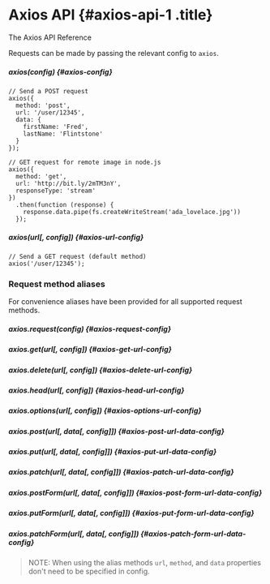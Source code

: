 # Axios API {#axios-api-1 .title}

The Axios API Reference

Requests can be made by passing the relevant config to `axios`.

##### axios(config) {#axios-config}

``` lang-js
// Send a POST request
axios({
  method: 'post',
  url: '/user/12345',
  data: {
    firstName: 'Fred',
    lastName: 'Flintstone'
  }
});
```

``` lang-js
// GET request for remote image in node.js
axios({
  method: 'get',
  url: 'http://bit.ly/2mTM3nY',
  responseType: 'stream'
})
  .then(function (response) {
    response.data.pipe(fs.createWriteStream('ada_lovelace.jpg'))
  });
```

##### axios(url\[, config\]) {#axios-url-config}

``` lang-js
// Send a GET request (default method)
axios('/user/12345');
```

### Request method aliases

For convenience aliases have been provided for all supported request
methods.

##### axios.request(config) {#axios-request-config}

##### axios.get(url\[, config\]) {#axios-get-url-config}

##### axios.delete(url\[, config\]) {#axios-delete-url-config}

##### axios.head(url\[, config\]) {#axios-head-url-config}

##### axios.options(url\[, config\]) {#axios-options-url-config}

##### axios.post(url\[, data\[, config\]\]) {#axios-post-url-data-config}

##### axios.put(url\[, data\[, config\]\]) {#axios-put-url-data-config}

##### axios.patch(url\[, data\[, config\]\]) {#axios-patch-url-data-config}

##### axios.postForm(url\[, data\[, config\]\]) {#axios-post-form-url-data-config}

##### axios.putForm(url\[, data\[, config\]\]) {#axios-put-form-url-data-config}

##### axios.patchForm(url\[, data\[, config\]\]) {#axios-patch-form-url-data-config}

> NOTE: When using the alias methods `url`, `method`, and `data`
> properties don\'t need to be specified in config.